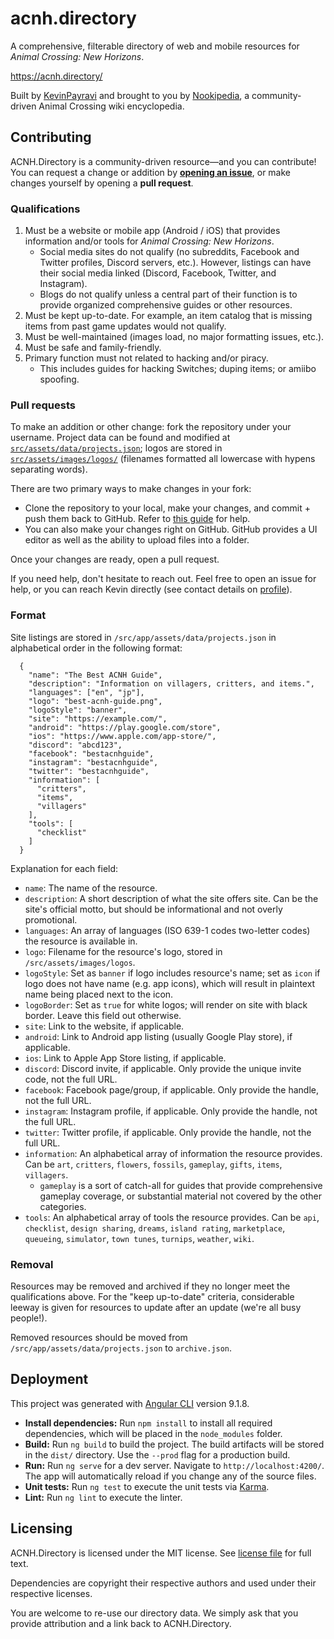 # acnh.directory
A comprehensive, filterable directory of web and mobile resources for *Animal Crossing: New Horizons*.

https://acnh.directory/

Built by [KevinPayravi](https://github.com/KevinPayravi) and brought to you by [Nookipedia](https://nookipedia.com/wiki/Main_Page), a community-driven Animal Crossing wiki encyclopedia.

## Contributing
ACNH.Directory is a community-driven resource—and you can contribute! You can request a change or addition by [**opening an issue**](https://github.com/Nookipedia/acnh.directory/issues/new?assignees=&labels=new+listing&template=new-listing.md&title=New+resource%3A+%3CRESOURCE+NAME+HERE%3E), or make changes yourself by opening a **pull request**.

### Qualifications
1. Must be a website or mobile app (Android / iOS) that provides information and/or tools for *Animal Crossing: New Horizons*.
    * Social media sites do not qualify (no subreddits, Facebook and Twitter profiles, Discord servers, etc.). However, listings can have their social media linked (Discord, Facebook, Twitter, and Instagram).
    * Blogs do not qualify unless a central part of their function is to provide organized comprehensive guides or other resources.
2. Must be kept up-to-date. For example, an item catalog that is missing items from past game updates would not qualify.
3. Must be well-maintained (images load, no major formatting issues, etc.).
4. Must be safe and family-friendly.
5. Primary function must not related to hacking and/or piracy.
    * This includes guides for hacking Switches; duping items; or amiibo spoofing.

### Pull requests
To make an addition or other change: fork the repository under your username. Project data can be found and modified at [`src/assets/data/projects.json`](src/assets/data/projects.json); logos are stored in [`src/assets/images/logos/`](src/assets/images/logos/) (filenames formatted all lowercase with hypens separating words).

There are two primary ways to make changes in your fork:
* Clone the repository to your local, make your changes, and commit + push them back to GitHub. Refer to [this guide](https://docs.github.com/en/free-pro-team@latest/desktop/contributing-and-collaborating-using-github-desktop) for help.
* You can also make your changes right on GitHub. GitHub provides a UI editor as well as the ability to upload files into a folder.

Once your changes are ready, open a pull request.

If you need help, don't hesitate to reach out. Feel free to open an issue for help, or you can reach Kevin directly (see contact details on [profile](https://github.com/KevinPayravi)).

### Format
Site listings are stored in `/src/app/assets/data/projects.json` in alphabetical order in the following format:
```
  {
    "name": "The Best ACNH Guide",
    "description": "Information on villagers, critters, and items.",
    "languages": ["en", "jp"],
    "logo": "best-acnh-guide.png",
    "logoStyle": "banner",
    "site": "https://example.com/",
    "android": "https://play.google.com/store",
    "ios": "https://www.apple.com/app-store/",
    "discord": "abcd123",
    "facebook": "bestacnhguide",
    "instagram": "bestacnhguide",
    "twitter": "bestacnhguide",
    "information": [
      "critters",
      "items",
      "villagers"
    ],
    "tools": [
      "checklist"
    ]
  }
```

Explanation for each field:
* `name`: The name of the resource.
* `description`: A short description of what the site offers site. Can be the site's official motto, but should be informational and not overly promotional.
* `languages`: An array of languages (ISO 639-1 codes two-letter codes) the resource is available in.
* `logo`: Filename for the resource's logo, stored in `/src/assets/images/logos`.
* `logoStyle`: Set as `banner` if logo includes resource's name; set as `icon` if logo does not have name (e.g. app icons), which will result in plaintext name being placed next to the icon.
* `logoBorder`: Set as `true` for white logos; will render on site with black border. Leave this field out otherwise.
* `site`: Link to the website, if applicable.
* `android`: Link to Android app listing (usually Google Play store), if applicable.
* `ios`: Link to Apple App Store listing, if applicable.
* `discord`: Discord invite, if applicable. Only provide the unique invite code, not the full URL.
* `facebook`: Facebook page/group, if applicable. Only provide the handle, not the full URL.
* `instagram`: Instagram profile, if applicable. Only provide the handle, not the full URL.
* `twitter`: Twitter profile, if applicable. Only provide the handle, not the full URL.
* `information`: An alphabetical array of information the resource provides. Can be `art`, `critters`, `flowers`, `fossils`, `gameplay`, `gifts`, `items`, `villagers`.
  * `gameplay` is a sort of catch-all for guides that provide comprehensive gameplay coverage, or substantial material not covered by the other categories.
* `tools`: An alphabetical array of tools the resource provides. Can be `api`, `checklist`, `design sharing`, `dreams`, `island rating`, `marketplace`, `queueing`, `simulator`, `town tunes`, `turnips`, `weather`, `wiki`.

### Removal
Resources may be removed and archived if they no longer meet the qualifications above. For the "keep up-to-date" criteria, considerable leeway is given for resources to update after an update (we're all busy people!).

Removed resources should be moved from `/src/app/assets/data/projects.json` to `archive.json`.

## Deployment
This project was generated with [Angular CLI](https://github.com/angular/angular-cli) version 9.1.8.

* **Install dependencies:** Run `npm install` to install all required dependencies, which will be placed in the `node_modules` folder.
* **Build:** Run `ng build` to build the project. The build artifacts will be stored in the `dist/` directory. Use the `--prod` flag for a production build.
* **Run:** Run `ng serve` for a dev server. Navigate to `http://localhost:4200/`. The app will automatically reload if you change any of the source files.
* **Unit tests:** Run `ng test` to execute the unit tests via [Karma](https://karma-runner.github.io).
* **Lint:** Run `ng lint` to execute the linter.

## Licensing
ACNH.Directory is licensed under the MIT license. See [license file](LICENSE) for full text.

Dependencies are copyright their respective authors and used under their respective licenses.

You are welcome to re-use our directory data. We simply ask that you provide attribution and a link back to ACNH.Directory.
